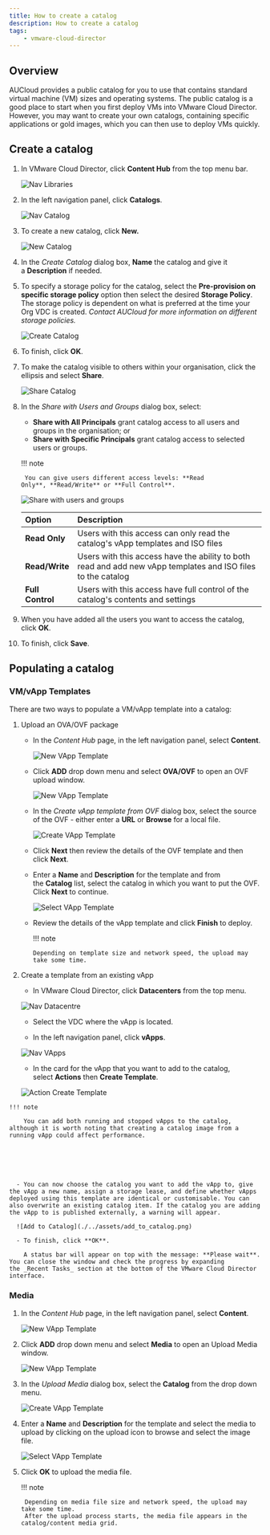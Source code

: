 ```yaml
---
title: How to create a catalog
description: How to create a catalog
tags:
    - vmware-cloud-director
---
```


## Overview

AUCloud provides a public catalog for you to use that contains standard virtual machine (VM) sizes and operating systems. The public catalog is a good place to start when you first deploy VMs into VMware Cloud Director. However, you may want to create your own catalogs, containing specific applications or gold images, which you can then use to deploy VMs quickly.

## Create a catalog

1. In VMware Cloud Director, click **Content Hub** from the top menu bar.

    ![Nav Libraries](./../assets/nav_content_hub.png)

1. In the left navigation panel, click **Catalogs**.

    ![Nav Catalog](./../assets/nav_catalog_updated.png)  

1. To create a new catalog, click **New.**

    ![New Catalog](./../assets/new_catalog_updated.png)

1. In the _Create Catalog_ dialog box, **Name** the catalog and give it a **Description** if needed.

1. To specify a storage policy for the catalog, select the **Pre-provision on specific storage policy** option then select the desired **Storage Policy**. The storage policy is dependent on what is preferred at the time your Org VDC is created. _Contact AUCloud for more information on different storage policies._

    ![Create Catalog](./../assets/create_catalog_updated.png)

1. To finish, click **OK**.

1. To make the catalog visible to others within your organisation, click the ellipsis and select **Share**.

    ![Share Catalog](./../assets/share_catalog_updated.png)  

1. In the _Share with Users and Groups_ dialog box, select:

    - **Share with All Principals** grant catalog access to all users and groups in the organisation; or
    - **Share with Specific Principals** grant catalog access to selected users or groups.

    !!! note

        You can give users different access levels: **Read Only**, **Read/Write** or **Full Control**. 
        
    ![Share with users and groups](./../assets/share_with_users_groups_updated.png)

    | Option | Description |
    | :--- | :--- |
    | **Read Only** | Users with this access can only read the catalog's vApp templates and ISO files |
    | **Read/Write** | Users with this access have the ability to both read and add new vApp templates and ISO files to the catalog |
    | **Full Control** | Users with this access have full control of the catalog's contents and settings |

1. When you have added all the users you want to access the catalog, click **OK**.

1. To finish, click **Save**.

## Populating a catalog

### VM/vApp Templates  

There are two ways to populate a VM/vApp template into a catalog:

   1. Upload an OVA/OVF package
    
      - In the _Content Hub_ page, in the left navigation panel, select **Content**.
    
        ![New VApp Template](./../assets/nav_content_page.png)  
   
      - Click **ADD** drop down menu and select **OVA/OVF** to open an OVF upload window.
       
        ![New VApp Template](./../assets/new_vapp_template_updated.png)
       
      - In the _Create vApp template from OVF_ dialog box, select the source of the OVF - either enter a **URL** or **Browse** for a local file.
   
        ![Create VApp Template](./../assets/create_vapp_template.png)
       
      - Click **Next** then review the details of the OVF template and then click **Next**.

      - Enter a **Name** and **Description** for the template and from the **Catalog** list, select the catalog in which you want to put the OVF. Click **Next** to continue.
       
        ![Select VApp Template](./../assets/select_vapp_template_name.png)
       
      - Review the details of the vApp template and click **Finish** to deploy.
      
        !!! note
        
            Depending on template size and network speed, the upload may take some time.





   2. Create a template from an existing vApp
         
      - In VMware Cloud Director, click **Datacenters** from the top menu.
       
       ![Nav Datacentre](./../assets/nav_datacentre.png)  
       
      - Select the VDC where the vApp is located.
   
      - In the left navigation panel, click **vApps**.
       
       ![Nav VApps](./../assets/nav_vapps.png)  
       
      - In the card for the vApp that you want to add to the catalog, select **Actions** then **Create Template**.
       
       ![Action Create Template](./../assets/action_create_template.png)
      
    !!! note

        You can add both running and stopped vApps to the catalog, although it is worth noting that creating a catalog image from a running vApp could affect performance.





        
      - You can now choose the catalog you want to add the vApp to, give the vApp a new name, assign a storage lease, and define whether vApps deployed using this template are identical or customisable. You can also overwrite an existing catalog item. If the catalog you are adding the vApp to is published externally, a warning will appear.
   
      ![Add to Catalog](./../assets/add_to_catalog.png)

      - To finish, click **OK**.
   
        A status bar will appear on top with the message: **Please wait**. You can close the window and check the progress by expanding the _Recent Tasks_ section at the bottom of the VMware Cloud Director interface.

### Media   

1. In the _Content Hub_ page, in the left navigation panel, select **Content**.

    ![New VApp Template](./../assets/nav_content_page.png)  

2. Click **ADD** drop down menu and select **Media** to open an Upload Media window.

    ![New VApp Template](./../assets/new_media.png)

3. In the _Upload Media_ dialog box, select the **Catalog** from the drop down menu.

    ![Create VApp Template](./../assets/new_media_catalog_option.png)  

4. Enter a **Name** and **Description** for the template and select the media to upload by clicking on the upload icon to browse and select the image file. 

    ![Select VApp Template](./../assets/upload_media.png)

5. Click **OK** to upload the media file.

    !!! note

        Depending on media file size and network speed, the upload may take some time.
        After the upload process starts, the media file appears in the catalog/content media grid.